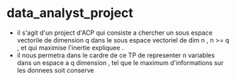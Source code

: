 # data_analyst_project

* il s'agit d'un project d'ACP qui consiste a chercher un sous espace vectorile de dimension q dans le sous espace vectoriel de dim n , n >= q , et qui maximise l'inertie expliquee .
* il nous permetra dans le cardre de ce TP de representer n variables dans un espace a q dimension , tel que le maximum d'informations sur les donnees soit conserve
